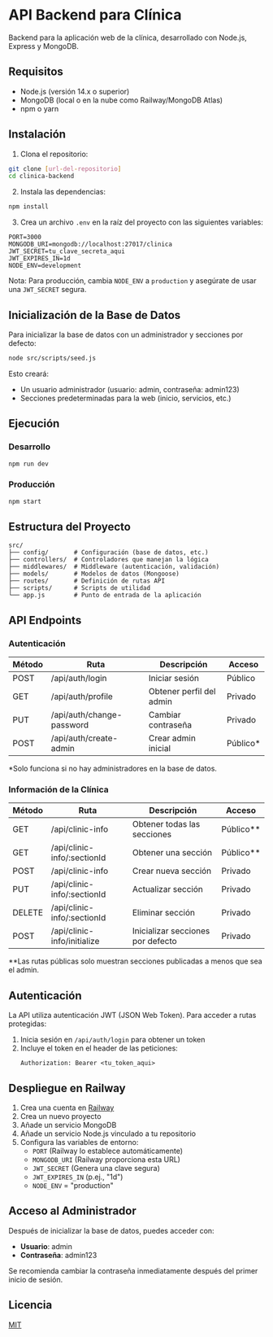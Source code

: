# API Backend para Clínica

Backend para la aplicación web de la clínica, desarrollado con Node.js, Express y MongoDB.

## Requisitos

- Node.js (versión 14.x o superior)
- MongoDB (local o en la nube como Railway/MongoDB Atlas)
- npm o yarn

## Instalación

1. Clona el repositorio:
```bash
git clone [url-del-repositorio]
cd clinica-backend
```

2. Instala las dependencias:
```bash
npm install
```

3. Crea un archivo `.env` en la raíz del proyecto con las siguientes variables:
```
PORT=3000
MONGODB_URI=mongodb://localhost:27017/clinica
JWT_SECRET=tu_clave_secreta_aqui
JWT_EXPIRES_IN=1d
NODE_ENV=development
```
   
   Nota: Para producción, cambia `NODE_ENV` a `production` y asegúrate de usar una `JWT_SECRET` segura.

## Inicialización de la Base de Datos

Para inicializar la base de datos con un administrador y secciones por defecto:

```bash
node src/scripts/seed.js
```

Esto creará:
- Un usuario administrador (usuario: admin, contraseña: admin123)
- Secciones predeterminadas para la web (inicio, servicios, etc.)

## Ejecución

### Desarrollo
```bash
npm run dev
```

### Producción
```bash
npm start
```

## Estructura del Proyecto

```
src/
├── config/       # Configuración (base de datos, etc.)
├── controllers/  # Controladores que manejan la lógica
├── middlewares/  # Middleware (autenticación, validación)
├── models/       # Modelos de datos (Mongoose)
├── routes/       # Definición de rutas API
├── scripts/      # Scripts de utilidad
└── app.js        # Punto de entrada de la aplicación
```

## API Endpoints

### Autenticación

| Método | Ruta | Descripción | Acceso |
|--------|------|-------------|--------|
| POST | /api/auth/login | Iniciar sesión | Público |
| GET | /api/auth/profile | Obtener perfil del admin | Privado |
| PUT | /api/auth/change-password | Cambiar contraseña | Privado |
| POST | /api/auth/create-admin | Crear admin inicial | Público* |

*Solo funciona si no hay administradores en la base de datos.

### Información de la Clínica

| Método | Ruta | Descripción | Acceso |
|--------|------|-------------|--------|
| GET | /api/clinic-info | Obtener todas las secciones | Público** |
| GET | /api/clinic-info/:sectionId | Obtener una sección | Público** |
| POST | /api/clinic-info | Crear nueva sección | Privado |
| PUT | /api/clinic-info/:sectionId | Actualizar sección | Privado |
| DELETE | /api/clinic-info/:sectionId | Eliminar sección | Privado |
| POST | /api/clinic-info/initialize | Inicializar secciones por defecto | Privado |

**Las rutas públicas solo muestran secciones publicadas a menos que sea el admin.

## Autenticación

La API utiliza autenticación JWT (JSON Web Token). Para acceder a rutas protegidas:

1. Inicia sesión en `/api/auth/login` para obtener un token
2. Incluye el token en el header de las peticiones:
   ```
   Authorization: Bearer <tu_token_aqui>
   ```

## Despliegue en Railway

1. Crea una cuenta en [Railway](https://railway.app/)
2. Crea un nuevo proyecto
3. Añade un servicio MongoDB
4. Añade un servicio Node.js vinculado a tu repositorio
5. Configura las variables de entorno:
   - `PORT` (Railway lo establece automáticamente)
   - `MONGODB_URI` (Railway proporciona esta URL)
   - `JWT_SECRET` (Genera una clave segura)
   - `JWT_EXPIRES_IN` (p.ej., "1d")
   - `NODE_ENV` = "production"

## Acceso al Administrador

Después de inicializar la base de datos, puedes acceder con:
- **Usuario**: admin
- **Contraseña**: admin123

Se recomienda cambiar la contraseña inmediatamente después del primer inicio de sesión.

## Licencia

[MIT](LICENSE)